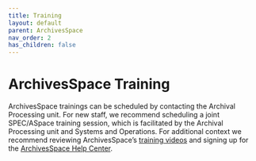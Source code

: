 ```yaml
---
title: Training
layout: default
parent: ArchivesSpace
nav_order: 2
has_children: false
---
```

# ArchivesSpace Training
ArchivesSpace trainings can be scheduled by contacting the Archival Processing unit. For new staff, we recommend scheduling a joint SPEC/ASpace training session, which is facilitated by the Archival Processing unit and Systems and Operations. For additional context we recommend reviewing ArchivesSpace’s [training videos](https://www.youtube.com/@archivesspace5340) and signing up for the [ArchivesSpace Help Center](https://archivesspace.atlassian.net/wiki/spaces/ArchivesSpaceUserManual/overview).
